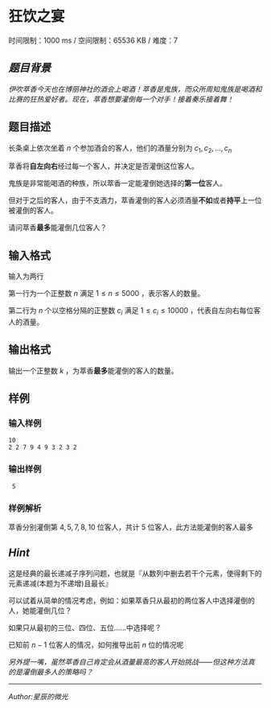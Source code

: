 # 狂饮之宴

时间限制：1000 ms / 空间限制：65536 KB / 难度：7

## *题目背景*

*伊吹萃香今天也在博丽神社的酒会上喝酒！萃香是鬼族，而众所周知鬼族是喝酒和比赛的狂热爱好者。现在，萃香想要灌倒每一个对手！接着奏乐接着舞！*

## 题目描述

长条桌上依次坐着 $n$ 个参加酒会的客人，他们的酒量分别为 $c_1,c_2,\ldots,c_n$

萃香将**自左向右**经过每一个客人，并决定是否灌倒这位客人。

鬼族是非常能喝酒的种族，所以萃香一定能灌倒她选择的**第一位**客人。

但对于之后的客人，由于不支酒力，萃香灌倒的客人必须酒量**不如**或者**持平**上一位被灌倒的客人。

请问萃香**最多**能灌倒几位客人？

## 输入格式

输入为两行

第一行为一个正整数 $n$ 满足 $1 \leq n \leq 5000$ ，表示客人的数量。

第二行为 $n$ 个以空格分隔的正整数 $c_i$ 满足 $1 \leq c_i \leq 10000$ ，代表自左向右每位客人的酒量。

## 输出格式

输出一个正整数 $k$ ，为萃香**最多**能灌倒的客人的数量。

## 样例

### 输入样例

    10
    2 2 7 9 4 9 3 2 3 2

### 输出样例

     5

### 样例解析

萃香分别灌倒第 $4,5,7,8,10$ 位客人，共计 $5$ 位客人，此方法能灌倒的客人最多

## *Hint*

这是经典的最长递减子序列问题，也就是『从数列中删去若干个元素，使得剩下的元素递减(本题为不递增)且最长』

可以试着从简单的情况考虑，例如：如果萃香只从最初的两位客人中选择灌倒的人，她能灌倒几位？

如果只从最初的三位、四位、五位……中选择呢？

已知前 $n-1$ 位客人的情况，如何推导出前 $n$ 位的情况呢

*另外提一嘴，虽然萃香自己肯定会从酒量最高的客人开始挑战——但这种方法真的是灌倒最多人的策略吗？*

-------
*Author:星辰的微光*
